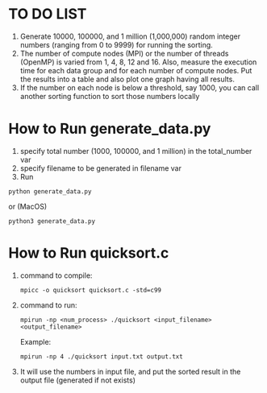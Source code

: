 # TO DO LIST

1. Generate 10000, 100000, and 1 million (1,000,000) random integer numbers
   (ranging from 0 to 9999) for running the sorting.
2. The number of compute nodes (MPI) or the number of threads (OpenMP) is
   varied from 1, 4, 8, 12 and 16. Also, measure the execution time for each data
   group and for each number of compute nodes. Put the results into a table and also
   plot one graph having all results.
3. If the number on each node is below a threshold, say 1000, you can call another
   sorting function to sort those numbers locally

# How to Run generate_data.py

1. specify total number (1000, 100000, and 1 million) in the total_number var
2. specify filename to be generated in filename var
3. Run

```
python generate_data.py
```

or (MacOS)

```
python3 generate_data.py
```

# How to Run quicksort.c

1. command to compile:
   ```
   mpicc -o quicksort quicksort.c -std=c99
   ```
2. command to run:
   ```
   mpirun -np <num_process> ./quicksort <input_filename> <output_filename>
   ```
   Example:
   ```
   mpirun -np 4 ./quicksort input.txt output.txt
   ```
3. It will use the numbers in input file, and put the sorted result in the output file (generated if not exists)
